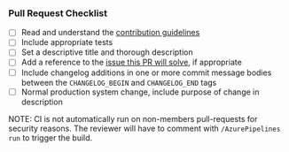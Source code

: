 ### Pull Request Checklist

- [ ] Read and understand the [contribution guidelines](https://github.com/digital-asset/daml/blob/main/CONTRIBUTING.md)
- [ ] Include appropriate tests
- [ ] Set a descriptive title and thorough description
- [ ] Add a reference to the [issue this PR will solve](https://github.com/digital-asset/daml/issues), if appropriate
- [ ] Include changelog additions in one or more commit message bodies between the `CHANGELOG_BEGIN` and `CHANGELOG_END` tags
- [ ] Normal production system change, include purpose of change in description

NOTE: CI is not automatically run on non-members pull-requests for security
reasons. The reviewer will have to comment with `/AzurePipelines run` to
trigger the build.
